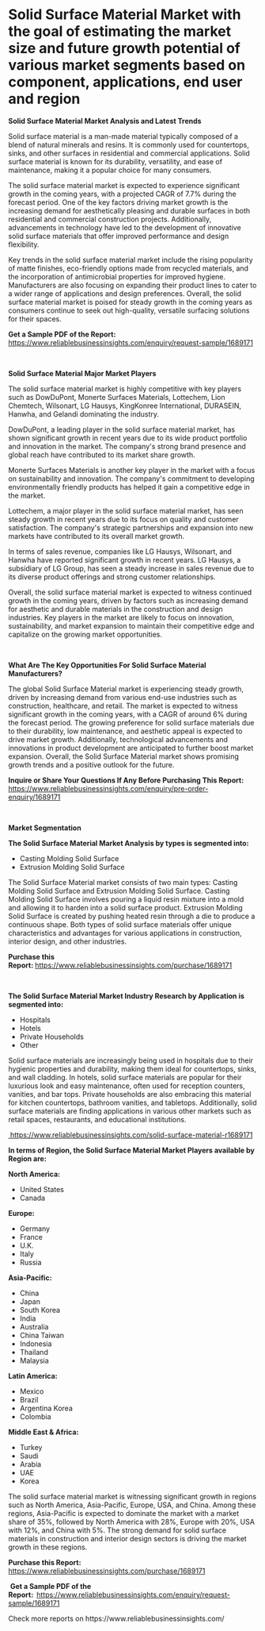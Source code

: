<p><h1>Solid Surface Material Market with the goal of estimating the market size and future growth potential of various market segments based on component, applications, end user and region</h1></p><p><strong>Solid Surface Material Market Analysis and Latest Trends</strong></p>
<p><p>Solid surface material is a man-made material typically composed of a blend of natural minerals and resins. It is commonly used for countertops, sinks, and other surfaces in residential and commercial applications. Solid surface material is known for its durability, versatility, and ease of maintenance, making it a popular choice for many consumers.</p><p>The solid surface material market is expected to experience significant growth in the coming years, with a projected CAGR of 7.7% during the forecast period. One of the key factors driving market growth is the increasing demand for aesthetically pleasing and durable surfaces in both residential and commercial construction projects. Additionally, advancements in technology have led to the development of innovative solid surface materials that offer improved performance and design flexibility.</p><p>Key trends in the solid surface material market include the rising popularity of matte finishes, eco-friendly options made from recycled materials, and the incorporation of antimicrobial properties for improved hygiene. Manufacturers are also focusing on expanding their product lines to cater to a wider range of applications and design preferences. Overall, the solid surface material market is poised for steady growth in the coming years as consumers continue to seek out high-quality, versatile surfacing solutions for their spaces.</p></p>
<p><strong>Get a Sample PDF of the Report:&nbsp;</strong> <a href="https://www.reliablebusinessinsights.com/enquiry/request-sample/1689171">https://www.reliablebusinessinsights.com/enquiry/request-sample/1689171</a></p>
<p>&nbsp;</p>
<p><strong>Solid Surface Material Major Market Players</strong></p>
<p><p>The solid surface material market is highly competitive with key players such as DowDuPont, Monerte Surfaces Materials, Lottechem, Lion Chemtech, Wilsonart, LG Hausys, KingKonree International, DURASEIN, Hanwha, and Gelandi dominating the industry.</p><p>DowDuPont, a leading player in the solid surface material market, has shown significant growth in recent years due to its wide product portfolio and innovation in the market. The company's strong brand presence and global reach have contributed to its market share growth.</p><p>Monerte Surfaces Materials is another key player in the market with a focus on sustainability and innovation. The company's commitment to developing environmentally friendly products has helped it gain a competitive edge in the market.</p><p>Lottechem, a major player in the solid surface material market, has seen steady growth in recent years due to its focus on quality and customer satisfaction. The company's strategic partnerships and expansion into new markets have contributed to its overall market growth.</p><p>In terms of sales revenue, companies like LG Hausys, Wilsonart, and Hanwha have reported significant growth in recent years. LG Hausys, a subsidiary of LG Group, has seen a steady increase in sales revenue due to its diverse product offerings and strong customer relationships.</p><p>Overall, the solid surface material market is expected to witness continued growth in the coming years, driven by factors such as increasing demand for aesthetic and durable materials in the construction and design industries. Key players in the market are likely to focus on innovation, sustainability, and market expansion to maintain their competitive edge and capitalize on the growing market opportunities.</p></p>
<p>&nbsp;</p>
<p><strong>What Are The Key Opportunities For Solid Surface Material Manufacturers?</strong></p>
<p><p>The global Solid Surface Material market is experiencing steady growth, driven by increasing demand from various end-use industries such as construction, healthcare, and retail. The market is expected to witness significant growth in the coming years, with a CAGR of around 6% during the forecast period. The growing preference for solid surface materials due to their durability, low maintenance, and aesthetic appeal is expected to drive market growth. Additionally, technological advancements and innovations in product development are anticipated to further boost market expansion. Overall, the Solid Surface Material market shows promising growth trends and a positive outlook for the future.</p></p>
<p><strong>Inquire or Share Your Questions If Any Before Purchasing This Report:</strong> <a href="https://www.reliablebusinessinsights.com/enquiry/pre-order-enquiry/1689171">https://www.reliablebusinessinsights.com/enquiry/pre-order-enquiry/1689171</a></p>
<p>&nbsp;</p>
<p><strong>Market Segmentation</strong></p>
<p><strong>The Solid Surface Material Market Analysis by types is segmented into:</strong></p>
<p><ul><li>Casting Molding Solid Surface</li><li>Extrusion Molding Solid Surface</li></ul></p>
<p><p>The Solid Surface Material market consists of two main types: Casting Molding Solid Surface and Extrusion Molding Solid Surface. Casting Molding Solid Surface involves pouring a liquid resin mixture into a mold and allowing it to harden into a solid surface product. Extrusion Molding Solid Surface is created by pushing heated resin through a die to produce a continuous shape. Both types of solid surface materials offer unique characteristics and advantages for various applications in construction, interior design, and other industries.</p></p>
<p><strong>Purchase this Report:&nbsp;</strong><a href="https://www.reliablebusinessinsights.com/purchase/1689171">https://www.reliablebusinessinsights.com/purchase/1689171</a></p>
<p>&nbsp;</p>
<p><strong>The Solid Surface Material Market Industry Research by Application is segmented into:</strong></p>
<p><ul><li>Hospitals</li><li>Hotels</li><li>Private Households</li><li>Other</li></ul></p>
<p><p>Solid surface materials are increasingly being used in hospitals due to their hygienic properties and durability, making them ideal for countertops, sinks, and wall cladding. In hotels, solid surface materials are popular for their luxurious look and easy maintenance, often used for reception counters, vanities, and bar tops. Private households are also embracing this material for kitchen countertops, bathroom vanities, and tabletops. Additionally, solid surface materials are finding applications in various other markets such as retail spaces, restaurants, and educational institutions.</p></p>
<p><a href="https://www.reliablebusinessinsights.com/solid-surface-material-r1689171">&nbsp;https://www.reliablebusinessinsights.com/solid-surface-material-r1689171</a></p>
<p><strong>In terms of Region, the Solid Surface Material Market Players available by Region are:</strong></p>
<p>
    <p> <strong> North America: </strong>
        <ul>
            <li>United States</li>
            <li>Canada</li>
        </ul>
        </p> 
    <p> <strong> Europe: </strong>
        <ul>
            <li>Germany</li>
            <li>France</li>
            <li>U.K.</li>
            <li>Italy</li>
            <li>Russia</li>
        </ul>
        </p> 
    <p> <strong> Asia-Pacific: </strong>
        <ul>
            <li>China</li>
            <li>Japan</li>
            <li>South Korea</li>
            <li>India</li>
            <li>Australia</li>
            <li>China Taiwan</li>
            <li>Indonesia</li>
            <li>Thailand</li>
            <li>Malaysia</li>
        </ul>
        </p> 
    <p> <strong> Latin America: </strong>
        <ul>
            <li>Mexico</li>
            <li>Brazil</li>
            <li>Argentina Korea</li>
            <li>Colombia</li>
        </ul>
        </p> 
    <p> <strong> Middle East & Africa: </strong>
        <ul>
            <li>Turkey</li>
            <li>Saudi</li>
            <li>Arabia</li>
            <li>UAE</li>
            <li>Korea</li>
        </ul>
    </p>
    </p>
<p><p>The solid surface material market is witnessing significant growth in regions such as North America, Asia-Pacific, Europe, USA, and China. Among these regions, Asia-Pacific is expected to dominate the market with a market share of 35%, followed by North America with 28%, Europe with 20%, USA with 12%, and China with 5%. The strong demand for solid surface materials in construction and interior design sectors is driving the market growth in these regions.</p></p>
<p><strong>Purchase this Report: </strong><a href="https://www.reliablebusinessinsights.com/purchase/1689171">https://www.reliablebusinessinsights.com/purchase/1689171</a></p>
<p>&nbsp;<strong>Get a Sample PDF of the Report:&nbsp;&nbsp;</strong><a href="https://www.reliablebusinessinsights.com/enquiry/request-sample/1689171">https://www.reliablebusinessinsights.com/enquiry/request-sample/1689171</a></p>
<p><strong></strong></p>
<p>Check more reports on https://www.reliablebusinessinsights.com/</p>
